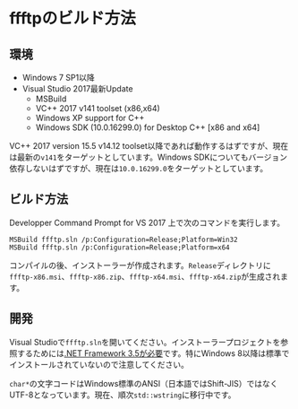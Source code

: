 # ffftpのビルド方法

## 環境

- Windows 7 SP1以降
- Visual Studio 2017最新Update
  - MSBuild
  - VC++ 2017 v141 toolset (x86,x64)
  - Windows XP support for C++
  - Windows SDK (10.0.16299.0) for Desktop C++ [x86 and x64]

VC++ 2017 version 15.5 v14.12 toolset以降であれば動作するはずですが、現在は最新の`v141`をターゲットとしています。Windows SDKについてもバージョン依存しないはずですが、現在は`10.0.16299.0`をターゲットとしています。

## ビルド方法

Developper Command Prompt for VS 2017 上で次のコマンドを実行します。
```
MSBuild ffftp.sln /p:Configuration=Release;Platform=Win32
MSBuild ffftp.sln /p:Configuration=Release;Platform=x64
```
コンパイルの後、インストーラーが作成されます。`Release`ディレクトリに`ffftp-x86.msi`、`ffftp-x86.zip`、`ffftp-x64.msi`、`ffftp-x64.zip`が生成されます。

## 開発

Visual Studioで`ffftp.sln`を開いてください。インストーラープロジェクトを参照するためには[.NET Framework 3.5が必要](https://github.com/wixtoolset/issues/issues/5523)です。特にWindows 8以降は標準でインストールされていないので注意してください。

`char*`の文字コードはWindows標準のANSI（日本語ではShift-JIS）ではなくUTF-8となっています。現在、順次`std::wstring`に移行中です。